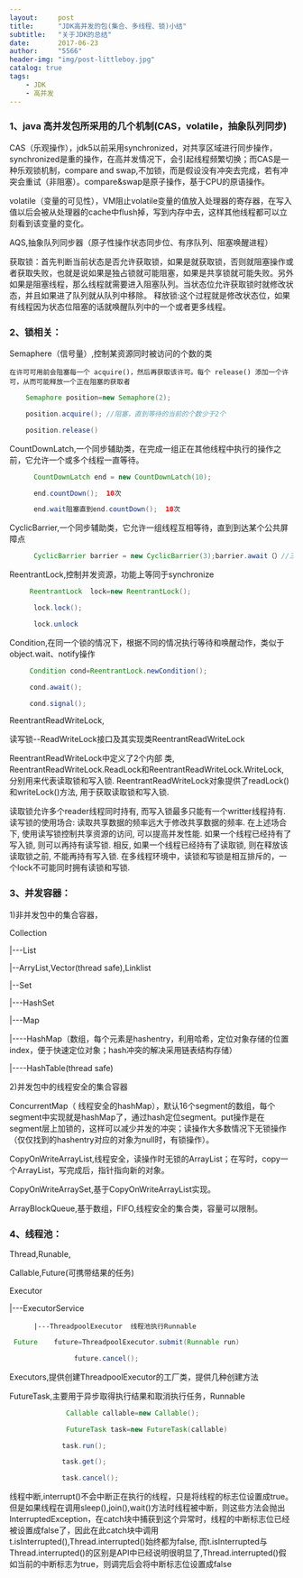 ```yaml
---
layout:     post
title:      "JDK高并发的包(集合、多线程、锁)小结"
subtitle:   "关于JDK的总结"
date:       2017-06-23
author:     "5566"
header-img: "img/post-littleboy.jpg"
catalog: true
tags:
    - JDK
    - 高并发
---
```

### 1、java 高并发包所采用的几个机制(CAS，volatile，抽象队列同步)

   CAS（乐观操作），jdk5以前采用synchronized，对共享区域进行同步操作，synchronized是重的操作，在高并发情况下，会引起线程频繁切换；而CAS是一种乐观锁机制，compare and swap,不加锁，而是假设没有冲突去完成，若有冲突会重试（非阻塞）。compare&swap是原子操作，基于CPU的原语操作。

   volatile（变量的可见性），VM阻止volatile变量的值放入处理器的寄存器，在写入值以后会被从处理器的cache中flush掉，写到内存中去，这样其他线程都可以立刻看到该变量的变化。

  AQS,抽象队列同步器（原子性操作状态同步位、有序队列、阻塞唤醒进程）

   获取锁：首先判断当前状态是否允许获取锁，如果是就获取锁，否则就阻塞操作或者获取失败，也就是说如果是独占锁就可能阻塞，如果是共享锁就可能失败。另外如果是阻塞线程，那么线程就需要进入阻塞队列。当状态位允许获取锁时就修改状态，并且如果进了队列就从队列中移除。
释放锁:这个过程就是修改状态位，如果有线程因为状态位阻塞的话就唤醒队列中的一个或者更多线程。



### 2、锁相关：

Semaphere（信号量）,控制某资源同时被访问的个数的类

    在许可可用前会阻塞每一个 acquire()，然后再获取该许可。每个 release() 添加一个许可，从而可能释放一个正在阻塞的获取者
```java
    Semaphore position=new Semaphore(2);

    position.acquire(); //阻塞，直到等待的当前的个数少于2个

    position.release()
```


CountDownLatch,一个同步辅助类，在完成一组正在其他线程中执行的操作之前，它允许一个或多个线程一直等待。
```java
      CountDownLatch end = new CountDownLatch(10);

      end.countDown();  10次

      end.wait阻塞直到end.countDown();  10次
```
CyclicBarrier,一个同步辅助类，它允许一组线程互相等待，直到到达某个公共屏障点
```java
      CyclicBarrier barrier = new CyclicBarrier(3);barrier.await（）//三次
```


ReentrantLock,控制并发资源，功能上等同于synchronize
```java
     ReentrantLock  lock=new ReentrantLock();

      lock.lock();

      lock.unlock
```

Condition,在同一个锁的情况下，根据不同的情况执行等待和唤醒动作，类似于object.wait、notify操作
```java
     Condition cond=ReentrantLock.newCondition();

     cond.await();

     cond.signal();
```
ReentrantReadWriteLock,

读写锁--ReadWriteLock接口及其实现类ReentrantReadWriteLock

ReentrantReadWriteLock中定义了2个内部 类, ReentrantReadWriteLock.ReadLock和ReentrantReadWriteLock.WriteLock, 分别用来代表读取锁和写入锁. ReentrantReadWriteLock对象提供了readLock()和writeLock()方法, 用于获取读取锁和写入锁.

读取锁允许多个reader线程同时持有, 而写入锁最多只能有一个writter线程持有.
读写锁的使用场合: 读取共享数据的频率远大于修改共享数据的频率. 在上述场合下, 使用读写锁控制共享资源的访问, 可以提高并发性能.
如果一个线程已经持有了写入锁, 则可以再持有读写锁. 相反, 如果一个线程已经持有了读取锁, 则在释放该读取锁之前, 不能再持有写入锁.
在多线程环境中，读锁和写锁是相互排斥的，一个lock不可能同时拥有读锁和写锁.
### 3、并发容器：

1)非并发包中的集合容器，

Collection

|---List

|--ArryList,Vector(thread safe),Linklist

|--Set

|---HashSet

|---Map

|----HashMap（数组，每个元素是hashentry，利用哈希，定位对象存储的位置index，便于快速定位对象；hash冲突的解决采用链表结构存储）

|----HashTable(thread safe)

2)并发包中的线程安全的集合容器

  ConcurrentMap（ 线程安全的hashMap），默认16个segment的数组，每个segment中实现就是hashMap了，通过hash定位segment。put操作是在segment层上加锁的，这样可以减少并发的冲突；读操作大多数情况下无锁操作（仅仅找到的hashentry对应的对象为null时，有锁操作）。

  CopyOnWriteArrayList,线程安全，读操作时无锁的ArrayList；在写时，copy一个ArrayList，写完成后，指针指向新的对象。

  CopyOnWriteArraySet,基于CopyOnWriteArrayList实现。

  ArrayBlockQueue,基于数组，FIFO,线程安全的集合类，容量可以限制。

### 4、线程池：

Thread,Runable,

Callable,Future(可携带结果的任务)

Executor

   |---ExecutorService

          |---ThreadpoolExecutor  线程池执行Runnable
```java
 Future    future=ThreadpoolExecutor.submit(Runnable run)

                future.cancel();

 ```

Executors,提供创建ThreadpoolExecutor的工厂类，提供几种创建方法

FutureTask,主要用于异步取得执行结果和取消执行任务，Runnable
```java
              Callable callable=new Callable();

              FutureTask task=new FutureTask(callable)

             task.run();

             task.get();

             task.cancel();
```
线程中断,interrupt()不会中断正在执行的线程，只是将线程的标志位设置成true。但是如果线程在调用sleep(),join(),wait()方法时线程被中断，则这些方法会抛出InterruptedException，在catch块中捕获到这个异常时，线程的中断标志位已经被设置成false了，因此在此catch块中调用t.isInterrupted(),Thread.interrupted()始终都为false, 而t.isInterrupted与Thread.interrupted()的区别是API中已经说明很明显了,Thread.interrupted()假如当前的中断标志为true，则调完后会将中断标志位设置成false
